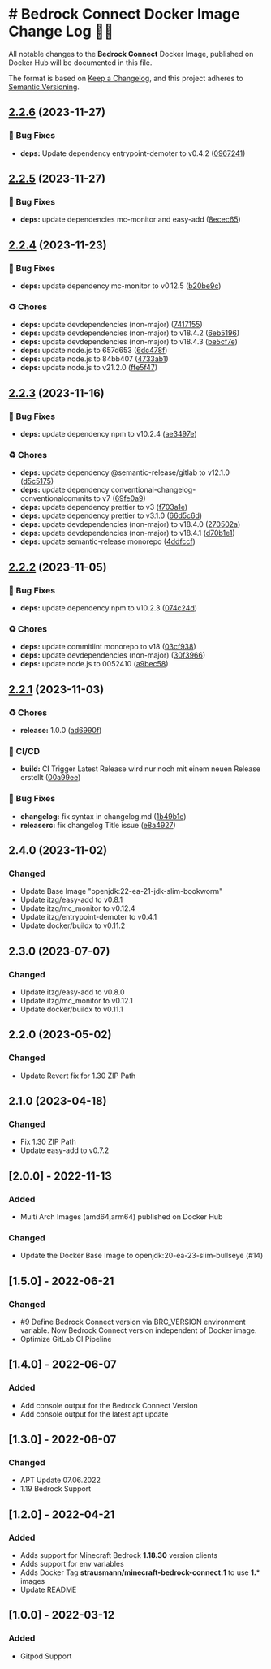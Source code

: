 <!-- markdownlint-disable MD012 MD024 -->
# # Bedrock Connect Docker Image Change Log 📜📝
All notable changes to the **Bedrock Connect** Docker Image, published on Docker Hub will be documented in this file.

The format is based on [Keep a Changelog](https://keepachangelog.com/en/1.0.0/),
and this project adheres to [Semantic Versioning](https://semver.org/spec/v2.0.0.html).

## [2.2.6](https://git.strausmann.de/minecraft/bedrock-connect/compare/2.2.5...2.2.6) (2023-11-27)


### 🐛 Bug Fixes

* **deps:** Update dependency entrypoint-demoter to v0.4.2 ([0967241](https://git.strausmann.de/minecraft/bedrock-connect/commit/0967241f97de058c5a95843e7afd2519e985bdec))

## [2.2.5](https://git.strausmann.de/minecraft/bedrock-connect/compare/2.2.4...2.2.5) (2023-11-27)


### 🐛 Bug Fixes

* **deps:** update dependencies mc-monitor and easy-add ([8ecec65](https://git.strausmann.de/minecraft/bedrock-connect/commit/8ecec65691942a40d603fcc18616a940e5cda069))

## [2.2.4](https://git.strausmann.de/minecraft/bedrock-connect/compare/2.2.3...2.2.4) (2023-11-23)


### 🐛 Bug Fixes

* **deps:** update dependency mc-monitor to v0.12.5 ([b20be9c](https://git.strausmann.de/minecraft/bedrock-connect/commit/b20be9c5cf3b9e8a347636d8aa3c8a53ad5018b7))


### ♻️ Chores

* **deps:** update devdependencies (non-major) ([7417155](https://git.strausmann.de/minecraft/bedrock-connect/commit/741715542196a1c94257fb0898d2a997cdd281a7))
* **deps:** update devdependencies (non-major) to v18.4.2 ([6eb5196](https://git.strausmann.de/minecraft/bedrock-connect/commit/6eb519608502b38dbabcc64396969940d388f722))
* **deps:** update devdependencies (non-major) to v18.4.3 ([be5cf7e](https://git.strausmann.de/minecraft/bedrock-connect/commit/be5cf7e9e111a1e3c4cbea934e10e360da8589c5))
* **deps:** update node.js to 657d653 ([6dc478f](https://git.strausmann.de/minecraft/bedrock-connect/commit/6dc478fbc77787a0fa3963a3354c3bc09b8a3a2d))
* **deps:** update node.js to 84bb407 ([4733ab1](https://git.strausmann.de/minecraft/bedrock-connect/commit/4733ab16586000d5852e283ba1c34afffbb1b3a1))
* **deps:** update node.js to v21.2.0 ([ffe5f47](https://git.strausmann.de/minecraft/bedrock-connect/commit/ffe5f47df4585b8cf1969db0d54f2b5470ec02a2))

## [2.2.3](https://git.strausmann.de/minecraft/bedrock-connect/compare/2.2.2...2.2.3) (2023-11-16)


### 🐛 Bug Fixes

* **deps:** update dependency npm to v10.2.4 ([ae3497e](https://git.strausmann.de/minecraft/bedrock-connect/commit/ae3497e5ff172d6f142f53e1c44a4d278137b4b4))


### ♻️ Chores

* **deps:** update dependency @semantic-release/gitlab to v12.1.0 ([d5c5175](https://git.strausmann.de/minecraft/bedrock-connect/commit/d5c517559e643d996cbc88dbdd016f515a08efb4))
* **deps:** update dependency conventional-changelog-conventionalcommits to v7 ([69fe0a9](https://git.strausmann.de/minecraft/bedrock-connect/commit/69fe0a9ca76cb80ab41560c55fecb69c1bd539b1))
* **deps:** update dependency prettier to v3 ([f703a1e](https://git.strausmann.de/minecraft/bedrock-connect/commit/f703a1eebcf432bb8de00c495542507a0118e991))
* **deps:** update dependency prettier to v3.1.0 ([66d5c6d](https://git.strausmann.de/minecraft/bedrock-connect/commit/66d5c6dfaeaa0e5b729f9fa47118904eac90f539))
* **deps:** update devdependencies (non-major) to v18.4.0 ([270502a](https://git.strausmann.de/minecraft/bedrock-connect/commit/270502a1ed56f83fecc2f03d9a15b1c20d3c8f45))
* **deps:** update devdependencies (non-major) to v18.4.1 ([d70b1e1](https://git.strausmann.de/minecraft/bedrock-connect/commit/d70b1e1082780d2606abdc9a99b4420a452ffeb0))
* **deps:** update semantic-release monorepo ([4ddfccf](https://git.strausmann.de/minecraft/bedrock-connect/commit/4ddfccfcfb61446ac724140397e2d0d4e5813a95))

## [2.2.2](https://git.strausmann.de/minecraft/bedrock-connect/compare/2.2.1...2.2.2) (2023-11-05)


### 🐛 Bug Fixes

* **deps:** update dependency npm to v10.2.3 ([074c24d](https://git.strausmann.de/minecraft/bedrock-connect/commit/074c24d71b6f240f51f18e8bb70a74a244f124a4))


### ♻️ Chores

* **deps:** update commitlint monorepo to v18 ([03cf938](https://git.strausmann.de/minecraft/bedrock-connect/commit/03cf938e6c97e03170c0a0988823ebcd9f8b5e85))
* **deps:** update devdependencies (non-major) ([30f3966](https://git.strausmann.de/minecraft/bedrock-connect/commit/30f3966a823b0f260608260641d659ba323a9378))
* **deps:** update node.js to 0052410 ([a9bec58](https://git.strausmann.de/minecraft/bedrock-connect/commit/a9bec5841790b536faab8160aedcb0b01221aec0))

## [2.2.1](https://git.strausmann.de/minecraft/bedrock-connect/compare/2.2.0...2.2.1) (2023-11-03)


### ♻️ Chores

* **release:** 1.0.0 ([ad6990f](https://git.strausmann.de/minecraft/bedrock-connect/commit/ad6990fd19b87b32e10b31cd09439d6b91b01fad))


### 🦊 CI/CD

* **build:** CI Trigger Latest Release wird nur noch mit einem neuen Release erstellt ([00a99ee](https://git.strausmann.de/minecraft/bedrock-connect/commit/00a99ee853e954f0ce1ab37c9a82c37e9b733041))


### 🐛 Bug Fixes

* **changelog:** fix syntax in changelog.md ([1b49b1e](https://git.strausmann.de/minecraft/bedrock-connect/commit/1b49b1e6596de6e2ec6fc48b47f23d27d9403034))
* **releaserc:** fix changelog Title issue ([e8a4927](https://git.strausmann.de/minecraft/bedrock-connect/commit/e8a49275ca8aa55bced675cbc8af370660daf529))

## 2.4.0 (2023-11-02)

### Changed

* Update Base Image "openjdk:22-ea-21-jdk-slim-bookworm"
* Update itzg/easy-add to v0.8.1
* Update itzg/mc_monitor to v0.12.4
* Update itzg/entrypoint-demoter to v0.4.1
* Update docker/buildx to v0.11.2

## 2.3.0 (2023-07-07)

### Changed

* Update itzg/easy-add to v0.8.0
* Update itzg/mc_monitor to v0.12.1
* Update docker/buildx to v0.11.1

## 2.2.0 (2023-05-02)

### Changed

* Update Revert fix for 1.30 ZIP Path

## 2.1.0 (2023-04-18)

### Changed

* Fix 1.30 ZIP Path
* Update easy-add to v0.7.2

## [**2.0.0**] - 2022-11-13

### Added

* Multi Arch Images (amd64,arm64) published on Docker Hub

### Changed

* Update the Docker Base Image to openjdk:20-ea-23-slim-bullseye (#14)

## [**1.5.0**] - 2022-06-21

### Changed

* #9 Define Bedrock Connect version via BRC_VERSION environment variable. Now Bedrock Connect version independent of Docker image.
* Optimize GitLab CI Pipeline

## [**1.4.0**] - 2022-06-07

### Added

* Add console output for the Bedrock Connect Version
* Add console output for the latest apt update

## [**1.3.0**] - 2022-06-07

### Changed

* APT Update 07.06.2022
* 1.19 Bedrock Support

## [**1.2.0**] - 2022-04-21

### Added

* Adds support for Minecraft Bedrock **1.18.30** version clients
* Adds support for env variables
* Adds Docker Tag **strausmann/minecraft-bedrock-connect:1** to use **1.*** images
* Update README

## [**1.0.0**] - 2022-03-12

### Added

* Gitpod Support
